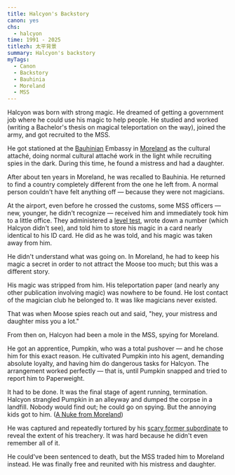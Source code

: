 ```yaml
---
title: Halcyon's Backstory
canon: yes
chs:
  - halcyon
time: 1991 - 2025
titlezh: 太平背景
summary: Halcyon's backstory
myTags:
  - Canon
  - Backstory
  - Bauhinia
  - Moreland
  - MSS
---
```


Halcyon was born with strong magic. He dreamed of getting a government job where he could use his magic to help people. He studied and worked (writing a Bachelor's thesis on magical teleportation on the way), joined the army, and got recruited to the MSS.

He got stationed at the [Bauhinian](/world/bauhinia/) Embassy in [Moreland](/world/moreland/) as the cultural attaché, doing normal cultural attaché work in the light while recruiting spies in the dark. During this time, he found a mistress and had a daughter.

After about ten years in Moreland, he was recalled to Bauhinia. He returned to find a country completely different from the one he left from. A normal person couldn't have felt anything off — because they were not magicians.

At the airport, even before he crossed the customs, some MSS officers — new, younger, he didn't recognize — received him and immediately took him to a little office. They administered a [level test](/world/bauhinia/superpowers/), wrote down a number (which Halcyon didn't see), and told him to store his magic in a card nearly identical to his ID card. He did as he was told, and his magic was taken away from him.

He didn't understand what was going on. In Moreland, he had to keep his magic a secret in order to not attract the Moose too much; but this was a different story.

His magic was stripped from him. His teleportation paper (and nearly any other publication involving magic) was nowhere to be found. He lost contact of the magician club he belonged to. It was like magicians never existed.

That was when Moose spies reach out and said, "hey, your mistress and daughter miss you a lot."

From then on, Halcyon had been a mole in the MSS, spying for Moreland.

He got an apprentice, Pumpkin, who was a total pushover — and he chose him for this exact reason. He cultivated Pumpkin into his agent, demanding absolute loyalty, and having him do dangerous tasks for Halcyon. The arrangement worked perfectly — that is, until Pumpkin snapped and tried to report him to Paperweight.

It had to be done. It was the final stage of agent running, termination. Halcyon strangled Pumpkin in an alleyway and dumped the corpse in a landfill. Nobody would find out; he could go on spying. But the annoying kids got to him. ([A Nuke from Moreland](/stories/a-nuke-from-moreland/))

He was captured and repeatedly tortured by his [scary former subordinate](/characters/goose/) to reveal the extent of his treachery. It was hard because he didn't even remember all of it.

He could've been sentenced to death, but the MSS traded him to Moreland instead. He was finally free and reunited with his mistress and daughter.
